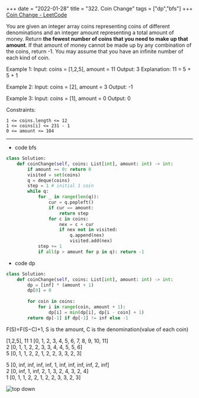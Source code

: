 +++ 
date = "2022-01-28"
title = "322.  Coin Change"
tags = ["dp","bfs"]
+++
[Coin Change - LeetCode](https://leetcode.com/problems/coin-change/)

You are given an integer array coins representing coins of different denominations and an integer amount representing a total amount of money.
Return __the fewest number of coins that you need to make up that amount__. If that amount of money cannot be made up by any combination of the coins, return -1.
You may assume that you have an infinite number of each kind of coin.
 
Example 1:
Input: coins = [1,2,5], amount = 11 Output: 3 Explanation: 11 = 5 + 5 + 1 

Example 2:
Input: coins = [2], amount = 3 Output: -1 

Example 3:
Input: coins = [1], amount = 0 Output: 0 
 
Constraints:

	1 <= coins.length <= 12
	1 <= coins[i] <= 231 - 1
	0 <= amount <= 104

---
- code bfs
```py
class Solution:
    def coinChange(self, coins: List[int], amount: int) -> int:
        if amount == 0: return 0
        visited = set(coins)
        q = deque(coins)
        step = 1 # initial 1 coin
        while q:
            for _ in range(len(q)):
                cur = q.popleft()
                if cur == amount:
                    return step
                for c in coins:
                    nex = c + cur
                    if nex not in visited:
                        q.append(nex)
                        visited.add(nex)
            step += 1
            if all(p > amount for p in q): return -1
```
- code dp
```py
class Solution:
    def coinChange(self, coins: List[int], amount: int) -> int:
        dp = [inf] * (amount + 1)
        dp[0] = 0
        
        for coin in coins:
            for i in range(coin, amount + 1):
                dp[i] = min(dp[i], dp[i - coin] + 1)
        return dp[-1] if dp[-1] != inf else -1 
```
 F(S)=F(S−C)+1, S is the amount, C is the denomination(value of each coin)

[1,2,5], 11
1 [0, 1, 2, 3, 4, 5, 6, 7, 8, 9, 10, 11]  
2 [0, 1, 1, 2, 2, 3, 3, 4, 4, 5, 5, 6]  
5 [0, 1, 1, 2, 2, 1, 2, 2, 3, 3, 2, 3]  

5 [0, inf, inf, inf, inf, 1, inf, inf, inf, inf, 2, inf]  
2 [0, inf, 1, inf, 2, 1, 3, 2, 4, 3, 2, 4]  
1 [0, 1, 1, 2, 2, 1, 2, 2, 3, 3, 2, 3]  

![top down](https://i.imgur.com/Sl4yAkG.png)
